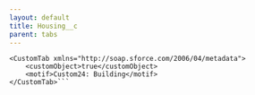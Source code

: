 ```yaml
---
layout: default
title: Housing__c
parent: tabs
---
```


```<?xml version="1.0" encoding="UTF-8"?>
<CustomTab xmlns="http://soap.sforce.com/2006/04/metadata">
    <customObject>true</customObject>
    <motif>Custom24: Building</motif>
</CustomTab>```

